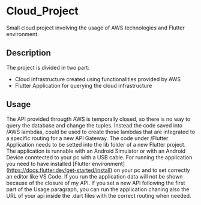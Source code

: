 # Cloud_Project
Small cloud project involving the usage of AWS technologies and Flutter environment.

## Description
The project is divided in two part:
- Cloud infrastructure created using functionalities provided by AWS
- Flutter Application for querying the cloud infrastructure

## Usage
The API provided througth AWS is temporally closed, so there is no way to query the database and change the tuples. Instead the code saved into /AWS lambdas, could be used to create those lambdas that are integrated to a specific routing for a new API Gateway.
The code under /Flutter Application needs to be setted into the lib folder of a new Flutter project.
The application is runnable with an Android Simulator or with an Android Device conntected to your pc with a USB cable.
For running the application you need to have installed [Flutter environment] (https://docs.flutter.dev/get-started/install) on your pc and to set correctly an editor like VS Code.
If you run the application data will not be shown because of the closure of my API. If you set a new API following the first part of the Usage paragraph, you can run the application chaning also the URL of your api inside the .dart files with the correct routing when needed.


